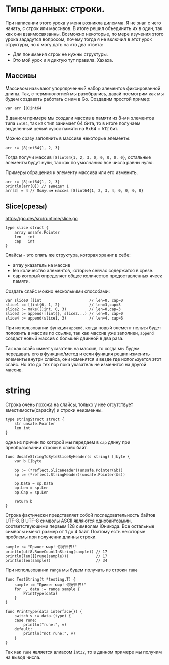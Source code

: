 # Типы данных: строки.

При написании этого урока у меня возникла дилемма. Я не знал с чего начать, с строк или массивов. В итоге решил объединить их в один, так как они взаимосвязанны. Возможно некоторые, по мере изучения этого урока зададутся вопросом, почему тогда я не включил в этот урок структуры, но я могу дать на это два ответа:
* Для понимания строк не нужны структуры.
* Это мой урок и я диктую тут правила. Хахаха.

## Массивы

Массивом называют упорядоченный набор элементов фиксированной длины.
Так, с терминологией мы разобрались, давай посмотрим как мы будем создавать работать с ним в Go.
Создадим простой пример:
```go:
var arr [8]int64
```
В данном примере мы создали массив в памяти из 8-ми элементов типа `int64`, так как тип занимает 64 бита, то в итоге получаем выделенный целый кусок памяти на 8х64 = 512 бит.

Можно сразу заполнить в массиве некоторые элементы:
```go:
arr := [8]int64{1, 2, 3}
```
Тогда получи массив `[8]int64{1, 2, 3, 0, 0, 0, 0, 0}`, остальные элементы будут нули, так как по умолчанию все числа равны нулю.

Примеры обращения к элементу массива или его изменить.
```go:
arr := [8]int64{1, 2, 3}
println(arr[0]) // выведет 1
arr[3] = 4 // Получим массив [8]int64{1, 2, 3, 4, 0, 0, 0, 0}
```

## Slice(срезы)
https://go.dev/src/runtime/slice.go
```go:
type slice struct {
	array unsafe.Pointer
	len   int
	cap   int
}
```
Слайсы - это опять же структура, которая хранит в себе:
- array указатель на массив
- len количество элементов, которые сейчас содержатся в срезе.
- cap который определяет общее количество предоставленных ячеек памяти.

Создать слайс можно несколькими способами:
```go:
var slice0 []int                     // len=0, cap=0
slice1 := []int{6, 1, 2}             // len=3,cap=3
slice2 := make([]int, 0, 3)          // len=0,cap=3
slice3 := append([]int{}, slice2...) // len=0, cap=0
slice4 := append(slice1, 3)          // len=4, cap=6
```

При использовании функции `append`, когда новый элемент нельзя будет положить в массив по ссылке, так как массив уже заполнен, `append` создаст новый массив с большей длинной в два раза.

Так как слайс имеет указатель на массив, то когда мы будем передавать его в функцию/метод и если функция решит изменить элементы внутри слайса, они изменятся и везде где используется этот слайс. Но это до тех пор пока указатель не изменится на другой массив.

# string
Строка очень похожа на слайсы, только у нее отсутствует вместимость(capacity) и строки неизменны.
```
type stringStruct struct {
	str unsafe.Pointer
	len int
}
```
одна из причин по которой мы передаем в `cap` длину при преобразовании строки в слайс байт.
```
func UnsafeStringToByteSliceByHeader(s string) []byte {
	var b []byte

	bp := (*reflect.SliceHeader)(unsafe.Pointer(&b))
	sp := (*reflect.StringHeader)(unsafe.Pointer(&s))

	bp.Data = sp.Data
	bp.Len = sp.Len
	bp.Cap = sp.Len

	return b
}
```

Строка фактически представляет собой последовательность байтов UTF-8. В UTF-8 символы ASCII являются однобайтовыми, соответствующими первым 128 символам Юникода. Все остальные символы имеют размер от 1 до 4 байт. Поэтому есть некоторые проблемы при получении длинны строки.
```
sample := "Привет мир! 你好世界!"
println(utf8.RuneCountInString(sample)) // 17
println(len([]rune(sample)))            // 17
println(len(sample))                    // 34
```

При использовании `range` мы будем получать из строки `rune`
```
func TestString(t *testing.T) {
	sample := "Привет мир! 你好世界!"
	for _, data := range sample {
		PrintType(data)
	}
}

func PrintType(data interface{}) {
	switch v := data.(type) {
	case rune:
		println("rune:", v)
	default:
		println("not rune:", v)
	}
}
```
Так как `rune` является алиасом `int32`, то в данном примере мы получим на вывод числа.